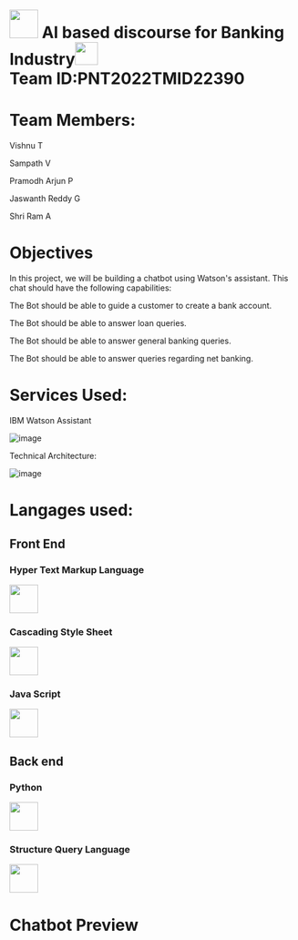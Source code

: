 

# <img src="https://media.giphy.com/media/8FlwO2t0cDh7RPyzUP/giphy.gif" width="50px"> AI based discourse for Banking Industry<img src="https://media.giphy.com/media/9KNNKJ3u8QjCOatFWe/giphy.gif" width="40px"><br>Team ID:PNT2022TMID22390

<h1>Team Members:</h1>

Vishnu T

Sampath V

Pramodh Arjun P

Jaswanth Reddy G

Shri Ram A

<h1>Objectives</h1>

In this project, we will be building a chatbot using Watson's assistant. This chat should have the following capabilities:


The Bot should be able to guide a customer to create a bank account.

The Bot should be able to answer loan queries.

The Bot should be able to answer general banking queries.

The Bot should be able to answer queries regarding net banking.

<h1>Services Used:</h1>

IBM Watson Assistant

![image](https://user-images.githubusercontent.com/82928294/190864324-21cf79e8-9aa8-48ad-aa34-c55ebcf95286.png)





Technical Architecture:

![image](https://user-images.githubusercontent.com/82928294/190864334-ce0740f3-2dc6-43e7-8265-a8ece9d211e6.png)

<h1>Langages used:</h1>

<h2>Front End</h2>
<h3>Hyper Text Markup Language</h3><img src="https://tinypic.host/images/2022/11/02/html.png" width="50px"><h3>Cascading Style Sheet</h3> <img src="https://tinypic.host/images/2022/11/02/css.png" width="50px"><h3>Java Script</h3><img src="https://tinypic.host/images/2022/11/02/java-script.jpg" width="50px">

<h2>Back end</h2>
<h3>Python</h3><img src="https://tinypic.host/images/2022/11/02/flask.png" width="50px"><h3>Structure Query Language</h3><img src="https://tinypic.host/images/2022/11/02/sql.jpg" width="50px">

<h1><strong>Chatbot Preview</strong></h1>
 



 
